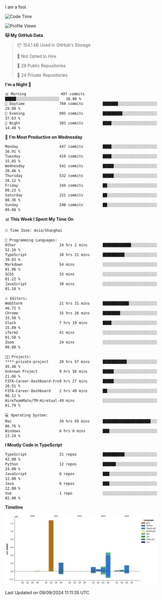 I am a fool.

<!--START_SECTION:waka-->
![Code Time](http://img.shields.io/badge/Code%20Time-1%2C802%20hrs%2020%20mins-blue)

![Profile Views](http://img.shields.io/badge/Profile%20Views-1-blue)

**🐱 My GitHub Data** 

> 📦 154.1 kB Used in GitHub's Storage 
 > 
> 🚫 Not Opted to Hire
 > 
> 📜 29 Public Repositories 
 > 
> 🔑 24 Private Repositories 
 > 
**I'm a Night 🦉** 

```text
🌞 Morning                497 commits         █████░░░░░░░░░░░░░░░░░░░░   18.80 % 
🌆 Daytime                769 commits         ███████░░░░░░░░░░░░░░░░░░   29.08 % 
🌃 Evening                995 commits         █████████░░░░░░░░░░░░░░░░   37.63 % 
🌙 Night                  383 commits         ████░░░░░░░░░░░░░░░░░░░░░   14.49 % 
```
📅 **I'm Most Productive on Wednesday** 

```text
Monday                   447 commits         ████░░░░░░░░░░░░░░░░░░░░░   16.91 % 
Tuesday                  419 commits         ████░░░░░░░░░░░░░░░░░░░░░   15.85 % 
Wednesday                541 commits         █████░░░░░░░░░░░░░░░░░░░░   20.46 % 
Thursday                 532 commits         █████░░░░░░░░░░░░░░░░░░░░   20.12 % 
Friday                   244 commits         ██░░░░░░░░░░░░░░░░░░░░░░░   09.23 % 
Saturday                 221 commits         ██░░░░░░░░░░░░░░░░░░░░░░░   08.36 % 
Sunday                   240 commits         ██░░░░░░░░░░░░░░░░░░░░░░░   09.08 % 
```


📊 **This Week I Spent My Time On** 

```text
🕑︎ Time Zone: Asia/Shanghai

💬 Programming Languages: 
Other                    24 hrs 2 mins       █████████████░░░░░░░░░░░░   52.16 % 
TypeScript               18 hrs 21 mins      ██████████░░░░░░░░░░░░░░░   39.83 % 
Markdown                 54 mins             ░░░░░░░░░░░░░░░░░░░░░░░░░   01.96 % 
SCSS                     33 mins             ░░░░░░░░░░░░░░░░░░░░░░░░░   01.22 % 
JavaScript               30 mins             ░░░░░░░░░░░░░░░░░░░░░░░░░   01.10 % 

🔥 Editors: 
WebStorm                 21 hrs 31 mins      ████████████░░░░░░░░░░░░░   46.72 % 
Chrome                   15 hrs 26 mins      ████████░░░░░░░░░░░░░░░░░   33.50 % 
Slack                    7 hrs 19 mins       ████░░░░░░░░░░░░░░░░░░░░░   15.89 % 
iTerm2                   41 mins             ░░░░░░░░░░░░░░░░░░░░░░░░░   01.50 % 
Zoom                     24 mins             ░░░░░░░░░░░░░░░░░░░░░░░░░   00.88 % 

🐱‍💻 Projects: 
****-private-project     20 hrs 57 mins      ███████████░░░░░░░░░░░░░░   45.48 % 
Unknown Project          9 hrs 58 mins       █████░░░░░░░░░░░░░░░░░░░░   21.66 % 
FIFA-Career-Dashboard-Fro9 hrs 27 mins       █████░░░░░░░░░░░░░░░░░░░░   20.51 % 
FIFA-Career-Dashboard    2 hrs 49 mins       ██░░░░░░░░░░░░░░░░░░░░░░░   06.12 % 
HireTeamMate/TM-Hiretual-49 mins             ░░░░░░░░░░░░░░░░░░░░░░░░░   01.79 % 

💻 Operating System: 
Mac                      39 hrs 59 mins      ██████████████████████░░░   86.76 % 
Windows                  6 hrs 6 mins        ███░░░░░░░░░░░░░░░░░░░░░░   13.24 % 
```

**I Mostly Code in TypeScript** 

```text
TypeScript               21 repos            ██████████░░░░░░░░░░░░░░░   42.00 % 
Python                   12 repos            ██████░░░░░░░░░░░░░░░░░░░   24.00 % 
JavaScript               6 repos             ███░░░░░░░░░░░░░░░░░░░░░░   12.00 % 
Java                     6 repos             ███░░░░░░░░░░░░░░░░░░░░░░   12.00 % 
Vue                      1 repo              ░░░░░░░░░░░░░░░░░░░░░░░░░   02.00 % 
```



**Timeline**

![Lines of Code chart](https://raw.githubusercontent.com/VeejaLiu/VeejaLiu/master/assets/bar_graph.png)


 Last Updated on 09/09/2024 11:11:35 UTC
<!--END_SECTION:waka-->
